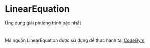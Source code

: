 # LinearEquation
Ứng dụng giải phương trình bậc nhất
#
Mã nguồn LinearEquation được sử dụng để thực hành tại [CodeGym](https://codegym.vn)
